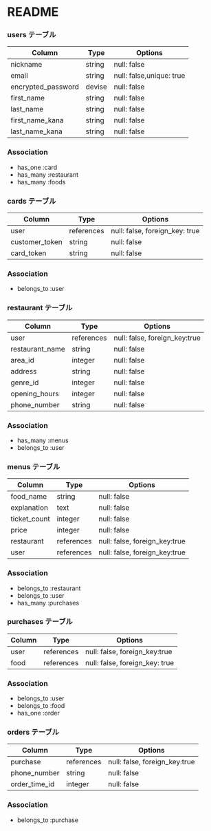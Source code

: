 # README

### users テーブル

| Column             | Type      | Options                  |
| -------------------| ----------| -------------------------|
| nickname           | string    | null: false              |
| email              | string    | null: false,unique: true |
| encrypted_password | devise    | null: false              |
| first_name         | string    | null: false              |
| last_name          | string    | null: false              |
| first_name_kana    | string    | null: false              |
| last_name_kana     | string    | null: false              |

### Association
- has_one :card
- has_many :restaurant
- has_many :foods

### cards テーブル

| Column              | Type          | Options                        |
| ------------------- | ------------- | -------------------------------|
| user                | references    | null: false, foreign_key: true |
| customer_token      | string        | null: false                    |
| card_token          | string        | null: false                    |

### Association
- belongs_to :user

### restaurant テーブル

| Column          | Type          | Options                        |
| ----------------| ------------- | -------------------------------|
| user            | references    | null: false, foreign_key:true  |
| restaurant_name | string        | null: false                    |
| area_id         | integer       | null: false                    |
| address         | string        | null: false                    |
| genre_id        | integer       | null: false                    |
| opening_hours   | integer       | null: false                    |
| phone_number    | string        | null: false                    |

### Association
- has_many :menus
- belongs_to :user

### menus テーブル

| Column          | Type          | Options                        |
| ----------------| ------------- | -------------------------------|
| food_name       | string        | null: false                    |
| explanation     | text          | null: false                    |
| ticket_count    | integer       | null: false                    |
| price           | integer       | null: false                    |
| restaurant      | references    | null: false, foreign_key:true  |
| user            | references    | null: false, foreign_key:true  |

### Association
- belongs_to :restaurant
- belongs_to :user
- has_many :purchases

### purchases テーブル

| Column          | Type          | Options                        |
| ----------------| ------------- | -------------------------------|
| user            | references    | null: false, foreign_key:true  |
| food            | references    | null: false, foreign_key: true |

### Association
- belongs_to :user
- belongs_to :food
- has_one :order

### orders テーブル

| Column          | Type          | Options                        |
| ----------------| ------------- | -------------------------------|
| purchase        | references    | null: false, foreign_key:true  |
| phone_number    | string        | null: false                    |
| order_time_id   | integer       | null: false                    |

### Association
- belongs_to :purchase